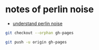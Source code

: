 
# notes of perlin noise

- [understand perlin noise](yaperlin.md)







```bash
git checkout --orphan gh-pages

git push -u origin gh-pages
```
